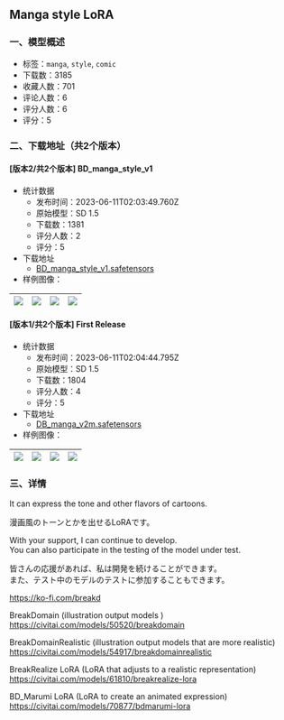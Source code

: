 ## Manga style LoRA
### 一、模型概述

- 标签：`manga`, `style`, `comic`
- 下载数：3185
- 收藏人数：701
- 评论人数：6
- 评分人数：6
- 评分：5

### 二、下载地址（共2个版本）

#### [版本2/共2个版本] BD_manga_style_v1

- 统计数据
  - 发布时间：2023-06-11T02:03:49.760Z
  - 原始模型：SD 1.5
  - 下载数：1381
  - 评分人数：2
  - 评分：5
- 下载地址
  - [BD_manga_style_v1.safetensors](https://civitai.com/api/download/models/93485)
- 样例图像：

| <img src="https://image.civitai.com/xG1nkqKTMzGDvpLrqFT7WA/820b1d65-a639-432a-a633-dbe9735bec76/width=450/1103309.jpeg" /> | <img src="https://image.civitai.com/xG1nkqKTMzGDvpLrqFT7WA/05643453-7905-48b3-8dfd-0a7346f307ea/width=450/1103303.jpeg" /> | <img src="https://image.civitai.com/xG1nkqKTMzGDvpLrqFT7WA/9b5cbc79-89b4-466c-a69b-2732a3bfcb07/width=450/1103304.jpeg" /> | <img src="https://image.civitai.com/xG1nkqKTMzGDvpLrqFT7WA/1942c50b-92a3-4241-bc82-9819ca4b4bdf/width=450/1103311.jpeg" /> |
| ---- | ---- | ---- | ---- |

#### [版本1/共2个版本] First Release

- 统计数据
  - 发布时间：2023-06-11T02:04:44.795Z
  - 原始模型：SD 1.5
  - 下载数：1804
  - 评分人数：4
  - 评分：5
- 下载地址
  - [DB_manga_v2m.safetensors](https://civitai.com/api/download/models/90980)
- 样例图像：

| <img src="https://image.civitai.com/xG1nkqKTMzGDvpLrqFT7WA/994c1422-d0d0-4062-b068-dfc994c99cf1/width=450/1060285.jpeg" /> | <img src="https://image.civitai.com/xG1nkqKTMzGDvpLrqFT7WA/4a88a25c-ca13-4626-bf6e-adbda3ea4aa1/width=450/1060287.jpeg" /> | <img src="https://image.civitai.com/xG1nkqKTMzGDvpLrqFT7WA/33ddcbbb-1491-453e-9c94-2014a0b758b8/width=450/1060288.jpeg" /> | <img src="https://image.civitai.com/xG1nkqKTMzGDvpLrqFT7WA/07c27b1c-4795-4ffb-8803-b64a4302ca74/width=450/1060289.jpeg" /> |
| ---- | ---- | ---- | ---- |


### 三、详情
<p>It can express the tone and other flavors of cartoons.</p><p>漫画風のトーンとかを出せるLoRAです。</p><p></p><p>With your support, I can continue to develop.<br />You can also participate in the testing of the model under test.</p><p>皆さんの応援があれば、私は開発を続けることができます。<br />また、テスト中のモデルのテストに参加することもできます。</p><p><a target="_blank" rel="ugc" href="https://ko-fi.com/breakd">https://ko-fi.com/breakd</a></p><p></p><p>BreakDomain (illustration output models )<br /><a target="_blank" rel="ugc" href="https://civitai.com/models/50520/breakdomain">https://civitai.com/models/50520/breakdomain</a></p><p>BreakDomainRealistic (illustration output models that are more realistic)<br /><a target="_blank" rel="ugc" href="https://civitai.com/models/54917/breakdomainrealistic">https://civitai.com/models/54917/breakdomainrealistic</a></p><p>BreakRealize LoRA (LoRA that adjusts to a realistic representation)<br /><a target="_blank" rel="ugc" href="https://civitai.com/models/61810/breakrealize-lora">https://civitai.com/models/61810/breakrealize-lora</a></p><p>BD_Marumi LoRA (LoRA to create an animated expression)<br /><a target="_blank" rel="ugc" href="https://civitai.com/models/70877/bdmarumi-lora">https://civitai.com/models/70877/bdmarumi-lora</a></p>